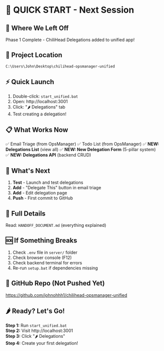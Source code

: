 # 🚀 QUICK START - Next Session

## 📍 Where We Left Off
Phase 1 Complete - ChiliHead Delegations added to unified app!

## 📂 Project Location
`C:\Users\John\Desktop\chilihead-opsmanager-unified`

## ⚡ Quick Launch
1. Double-click: `start_unified.bat`
2. Open: http://localhost:3001
3. Click: "🌶️ Delegations" tab
4. Test creating a delegation!

## 📋 What Works Now
✅ Email Triage (from OpsManager)
✅ Todo List (from OpsManager)
✅ **NEW: Delegations List** (view all)
✅ **NEW: New Delegation Form** (5-pillar system)
✅ **NEW: Delegations API** (backend CRUD)

## 🎯 What's Next
1. **Test** - Launch and test delegations
2. **Add** - "Delegate This" button in email triage
3. **Add** - Edit delegation page
4. **Push** - First commit to GitHub

## 📖 Full Details
Read: `HANDOFF_DOCUMENT.md` (everything explained)

## 🆘 If Something Breaks
1. Check `.env` file in `server/` folder
2. Check browser console (F12)
3. Check backend terminal for errors
4. Re-run `setup.bat` if dependencies missing

## 💾 GitHub Repo (Not Pushed Yet)
https://github.com/johnohhh1/chilihead-opsmanager-unified

## 🌶️ Ready? Let's Go!
**Step 1:** Run `start_unified.bat`  
**Step 2:** Visit http://localhost:3001  
**Step 3:** Click "🌶️ Delegations"  
**Step 4:** Create your first delegation!
